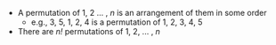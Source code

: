 - A permutation of 1, 2 ... , *n* is an arrangement of them in some order
	- e.g., 3, 5, 1, 2, 4 is a permutation of 1, 2, 3, 4, 5
- There are *n!* permutations of 1, 2, ... , *n* 